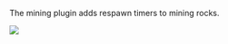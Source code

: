 The mining plugin adds respawn timers to mining rocks.

![](https://user-images.githubusercontent.com/24503018/57621766-32cded00-7584-11e9-979c-1ae3a670d3ff.gif)